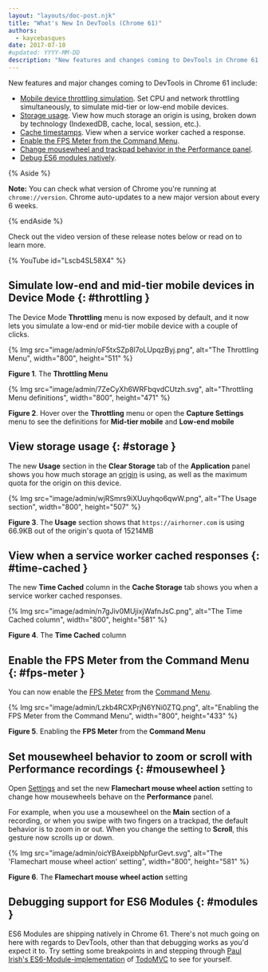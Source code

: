 ```yaml
---
layout: "layouts/doc-post.njk"
title: "What's New In DevTools (Chrome 61)"
authors:
  - kaycebasques
date: 2017-07-10
#updated: YYYY-MM-DD
description: "New features and changes coming to DevTools in Chrome 61."
---
```


New features and major changes coming to DevTools in Chrome 61 include:

- [Mobile device throttling simulation][1]. Set CPU and network throttling simultaneously, to
  simulate mid-tier or low-end mobile devices.
- [Storage usage][2]. View how much storage an origin is using, broken down by technology
  (IndexedDB, cache, local, session, etc.).
- [Cache timestamps][3]. View when a service worker cached a response.
- [Enable the FPS Meter from the Command Menu][4].
- [Change mousewheel and trackpad behavior in the Performance panel][5].
- [Debug ES6 modules natively][6].

{% Aside %}

**Note:** You can check what version of Chrome you're running at `chrome://version`. Chrome
auto-updates to a new major version about every 6 weeks.

{% endAside %}

Check out the video version of these release notes below or read on to learn more.

{% YouTube id="Lscb4SL58X4" %}

## Simulate low-end and mid-tier mobile devices in Device Mode {: #throttling }

The Device Mode **Throttling** menu is now exposed by default, and it now lets you simulate a
low-end or mid-tier mobile device with a couple of clicks.

{% Img src="image/admin/oF5txSZp8l7oLUpqzByj.png", alt="The Throttling Menu", width="800", height="511" %}

**Figure 1**. The **Throttling Menu**

{% Img src="image/admin/7ZeCyXh6WRFbqvdCUtzh.svg", alt="Throttling Menu definitions", width="800", height="471" %}

**Figure 2**. Hover over the **Throttling** menu or open the **Capture Settings** menu to see the
definitions for **Mid-tier mobile** and **Low-end mobile**

## View storage usage {: #storage }

The new **Usage** section in the **Clear Storage** tab of the **Application** panel shows you how
much storage an [origin][7] is using, as well as the maximum quota for the origin on this device.

{% Img src="image/admin/wjRSmrs9iXUuyhqo6qwW.png", alt="The Usage section", width="800", height="507" %}

**Figure 3**. The **Usage** section shows that `https://airhorner.com` is using 66.9KB out of the
origin's quota of 15214MB

## View when a service worker cached responses {: #time-cached }

The new **Time Cached** column in the **Cache Storage** tab shows you when a service worker cached
responses.

{% Img src="image/admin/n7gJiv0MUjixjWafnJsC.png", alt="The Time Cached column", width="800", height="581" %}

**Figure 4**. The **Time Cached** column

## Enable the FPS Meter from the Command Menu {: #fps-meter }

You can now enable the [FPS Meter][8] from the [Command Menu][9].

{% Img src="image/admin/Lzkb4RCXPrjN6YNi0ZTQ.png", alt="Enabling the FPS Meter from the Command Menu", width="800", height="433" %}

**Figure 5**. Enabling the **FPS Meter** from the **Command Menu**

## Set mousewheel behavior to zoom or scroll with Performance recordings {: #mousewheel }

Open [Settings][10] and set the new **Flamechart mouse wheel action** setting to change how
mousewheels behave on the **Performance** panel.

For example, when you use a mousewheel on the **Main** section of a recording, or when you swipe
with two fingers on a trackpad, the default behavior is to zoom in or out. When you change the
setting to **Scroll**, this gesture now scrolls up or down.

{% Img src="image/admin/oicYBAxeipbNpfurGevt.svg", alt="The 'Flamechart mouse wheel action' setting", width="800", height="581" %}

**Figure 6**. The **Flamechart mouse wheel action** setting

## Debugging support for ES6 Modules {: #modules }

ES6 Modules are shipping natively in Chrome 61. There's not much going on here with regards to
DevTools, other than that debugging works as you'd expect it to. Try setting some breakpoints in and
stepping through [Paul Irish's ES6-Module-implementation][11] of [TodoMVC][12] to see for yourself.

[1]: #throttling
[2]: #storage
[3]: #time-cached
[4]: #fps-meter
[5]: #mousewheel
[6]: #modules
[7]: https://tools.ietf.org/html/rfc6454#section-3.2
[8]: /web/tools/chrome-devtools/evaluate-performance/reference#fps-meter
[9]: /web/tools/chrome-devtools/ui#command-menu
[10]: /web/tools/chrome-devtools/ui#settings
[11]: https://paulirish.github.io/es-modules-todomvc/
[12]: http://todomvc.com/
[13]: /web/updates/2017/04/devtools-release-notes#coverage
[14]: /web/updates/2017/04/devtools-release-notes#screenshots
[15]: /web/updates/2017/04/devtools-release-notes#block-requests
[16]: /web/updates/2017/04/devtools-release-notes#async
[17]: /web/updates/2017/04/devtools-release-notes#command-menu

